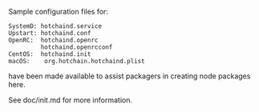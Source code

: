 Sample configuration files for:
```
SystemD: hotchaind.service
Upstart: hotchaind.conf
OpenRC:  hotchaind.openrc
         hotchaind.openrcconf
CentOS:  hotchaind.init
macOS:    org.hotchain.hotchaind.plist
```
have been made available to assist packagers in creating node packages here.

See doc/init.md for more information.
